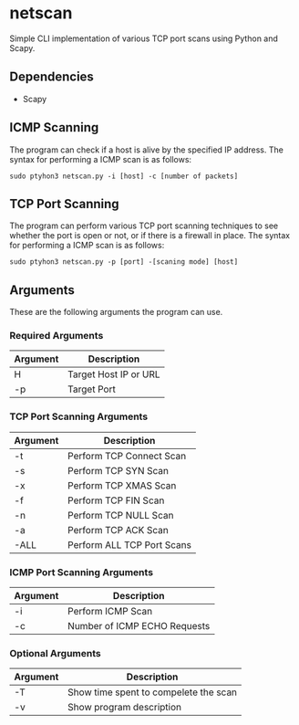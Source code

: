 # netscan
Simple CLI implementation of various TCP port scans using Python and Scapy.

## Dependencies
* Scapy

## ICMP Scanning
The program can check if a host is alive by the specified IP address. The syntax for performing a ICMP scan is as follows:
```
sudo ptyhon3 netscan.py -i [host] -c [number of packets]
```
## TCP Port Scanning
The program can perform various TCP port scanning techniques to see whether the port is open or not, or if there is a firewall in place. The syntax for performing a ICMP scan is as follows:
```
sudo ptyhon3 netscan.py -p [port] -[scaning mode] [host]
```
## Arguments
These are the following arguments the program can use.
### Required Arguments
| Argument  | Description |
| ------------- | ------------- |
| H  | Target Host IP or URL  |
| -p  | Target Port  |
### TCP Port Scanning Arguments
| Argument  | Description |
| ------------- | ------------- |
| -t  | Perform TCP Connect Scan  |
| -s  | Perform TCP SYN Scan  |
| -x  | Perform TCP XMAS Scan  |
| -f  | Perform TCP FIN Scan  |
| -n  | Perform TCP NULL Scan  |
| -a  | Perform TCP ACK Scan  |
| -ALL  | Perform ALL TCP Port Scans  |
### ICMP Port Scanning Arguments
| Argument  | Description |
| ------------- | ------------- |
| -i  | Perform ICMP Scan  |
| -c  | Number of ICMP ECHO Requests  |
### Optional Arguments
| Argument  | Description |
| ------------- | ------------- |
| -T  | Show time spent to compelete the scan  |
| -v  | Show program description  |

